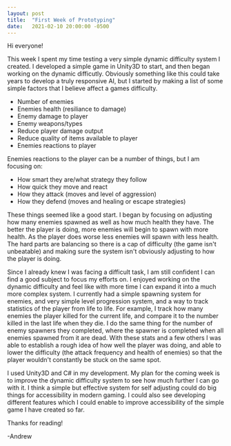 ```yaml
---
layout: post
title:  "First Week of Prototyping"
date:   2021-02-10 20:00:00 -0500
---
```

Hi everyone!

This week I spent my time testing a very simple dynamic difficulty system I created. I developed a simple game in Unity3D to start, and then began working on the dynamic difficutly.
Obviously something like this could take years to develop a truly responsive AI, but I started by making a list of some simple factors that I believe affect a games difficulty.

<ul>
    <li>Number of enemies</li>
    <li>Enemies health (resiliance to damage)</li>
    <li>Enemy damage to player</li>
    <li>Enemy weapons/types</li>
    <li>Reduce player damage output</li>
    <li>Reduce quality of items available to player</li>
    <li>Enemies reactions to player</li>
</ul>

Enemies reactions to the player can be a number of things, but I am focusing on:

<ul>
    <li>How smart they are/what strategy they follow</li>
    <li>How quick they move and react</li>
    <li>How they attack (moves and level of aggression)</li>
    <li>How they defend (moves and healing or escape strategies)</li>
</ul>

These things seemed like a good start. I began by focusing on adjusting how many enemies spawned as well as how much health they have. The better the player is doing, more enemies will begin to spawn with more health. As the player does worse less enemies will spawn with less health. The hard parts are balancing so there is a cap of difficulty (the game isn't unbeatable) and making sure the system isn't obviously adjusting to how the player is doing.

Since I already knew I was facing a difficult task, I am still confident I can find a good subject to focus my efforts on. I enjoyed working on the dynamic difficulty and feel like with more time I can expand it into a much more complex system. I currently had a simple spawning system for enemies, and very simple level progression system, and a way to track statistics of the player from life to life. For example, I track how many enemies the player killed for the current life, and compare it to the number killed in the last life when they die. I do the same thing for the number of enemy spawners they completed, where the spawner is completed when all enemies spawned from it are dead. With these stats and a few others I was able to establish a rough idea of how well the player was doing, and able to lower the difficulty (the attack frequency and health of enemies) so that the player wouldn't constantly be stuck on the same spot.

I used Unity3D and C# in my development. My plan for the coming week is to improve the dynamic difficulty system to see how much further I can go with it. I think a simple but effective system for self adjusting could do big things for accessibility in modern gaming. I could also see developing different features which I could enable to improve accessibility of the simple game I have created so far.

Thanks for reading!

-Andrew
